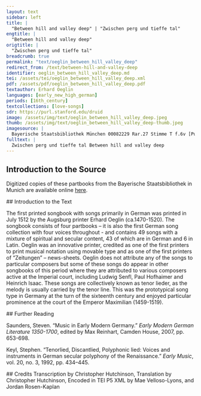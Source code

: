 ```yaml
---
layout: text
sidebar: left
title: |
  "Between hill and valley deep" | "Zwischen perg und tieffe tal"
engtitle: |
  "Between hill and valley deep"
origtitle: |
  "Zwischen perg und tieffe tal"
breadcrumb: true
permalink: "text/oeglin_between_hill_valley_deep"
redirect_from: /text/between-hill-and-valley-deep
identifier: oeglin_between_hill_valley_deep.md
tei: /assets/tei/oeglin_between_hill_valley_deep.xml
pdf: /assets/pdf/oeglin_between_hill_valley_deep.pdf
textauthor: Erhard Oeglin
languages: [early_new_high_german]
periods: [16th_century]
textcollections: [love-songs]
sdr: https://purl.stanford.edu/druid 
image: /assets/img/text/oeglin_between_hill_valley_deep.jpeg
thumb: /assets/img/text/oeglin_between_hill_valley_deep-thumb.jpeg
imagesource: |
  Bayerische Staatsbibliothek München 00082229 Rar.27 Stimme T f.6v [Public Domain]
fulltext: |
  Zwischen perg und tieffe tal Between hill and valley deep                  = transcription  = translation     
--- 
```

## Introduction to the Source 
<p>Digitized copies of these partbooks from the Bayerische Staatsbibliothek in Munich are available online <a href="https://stimmbuecher.digitale-sammlungen.de//view?id=bsb00082229">here</a>.</p>
## Introduction to the Text 
<p>The first printed songbook with songs primarily in German was printed in July 1512 by the Augsburg printer Erhard Oeglin (ca.1470-1520). The songbook consists of four partbooks – it is also the first German song collection with four voices throughout - and contains 49 songs with a mixture of spiritual and secular content, 43 of which are in German and 6 in Latin. Oeglin was an innovative printer, credited as one of the first printers to print musical notation using movable type and as one of the first printers of “Zeitungen” – news-sheets. Oeglin does not attribute any of the songs to particular composers but some of these songs do appear in other songbooks of this period where they are attributed to various composers active at the Imperial court, including Ludwig Senfl, Paul Hofhaimer and Heinrich Isaac. These songs are collectively known as tenor lieder, as the melody is usually carried by the tenor line. This was the prototypical song type in Germany at the turn of the sixteenth century and enjoyed particular prominence at the court of the Emperor Maximilian (1459-1519).</p>
## Further Reading 
<p>Saunders, Steven. “Music in Early Modern Germany.” <em>Early Modern German Literature 1350-1700</em>, edited by Max Reinhart, Camden House, 2007, pp. 653-698.</p> <p>Keyl, Stephen. “Tenorlied, Discantlied, Polyphonic lied: Voices and instruments in German secular polyphony of the Renaissance.” <em>Early Music</em>, vol. 20, no. 3, 1992, pp. 434–445.</p>
## Credits
Transcription by Christopher Hutchinson, Translation by Christopher Hutchinson, Encoded in TEI P5 XML by Mae Velloso-Lyons,  and Jordan Rosen-Kaplan
